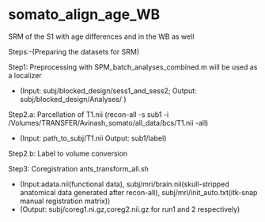 # somato_align_age_WB
SRM of the S1 with age differences and in the WB as well 

Steps:-(Preparing the datasets for SRM)

Step1: Preprocessing with SPM_batch_analyses_combined.m will be used as a localizer 
- (Input: subj/blocked_design/sess1_and_sess2; Output: subj/blocked_design/Analyses/ )

Step2.a: Parcellation of T1.nii (recon-all -s sub1 -i /Volumes/TRANSFER/Avinash_somato/all_data/bcs/T1.nii -all)
- (Input: path_to_subj/T1.nii Output: sub1/label)

Step2.b: Label to volume conversion

Step3: Coregistration ants_transform_all.sh
- (Input:adata.nii(functional data), subj/mri/brain.nii(skull-stripped anatomical data generated after recon-all), subj/mri/init_auto.txt(itk-snap manual registration matrix)) 
- (Output: subj/coreg1.ni.gz,coreg2.nii.gz for run1 and 2 respectively)
